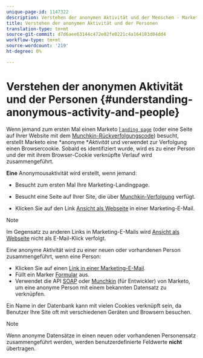 ```yaml
---
unique-page-id: 1147322
description: Verstehen der anonymen Aktivität und der Menschen - Marketing-Dokumente - Produktdokumentation
title: Verstehen der anonymen Aktivität und der Personen
translation-type: tm+mt
source-git-commit: d7d6aee63144c472e02fe0221c4a164183d04dd4
workflow-type: tm+mt
source-wordcount: '219'
ht-degree: 0%

---
```



# Verstehen der anonymen Aktivität und der Personen {#understanding-anonymous-activity-and-people}

Wenn jemand zum ersten Mal einen Marketo [l `anding page`](http://docs.marketo.com/display/DOCS/Personalizing+Landing+Pages) (oder eine Seite auf Ihrer Website mit dem [Munchkin-Rückverfolgungscode](../../../../product-docs/administration/additional-integrations/add-munchkin-tracking-code-to-your-website.md)) besucht, erstellt Marketo eine *anonyme **Aktivität* und verwendet zur Verfolgung einen Browsercookie. Sobald es identifiziert wurde, wird es zu einer Person und der mit ihrem Browser-Cookie verknüpfte Verlauf wird zusammengeführt.

**Eine** Anonymousaktivität wird erstellt, wenn jemand:

* Besucht zum ersten Mal Ihre Marketing-Landingpage.

* Besucht eine Seite auf Ihrer Site, die über [Munchkin-Verfolgung](../../../../product-docs/administration/additional-integrations/add-munchkin-tracking-code-to-your-website.md) verfügt.

* Klicken Sie auf den Link [Ansicht als Webseite](../../../../product-docs/email-marketing/general/functions-in-the-editor/add-a-view-as-web-page-link-to-an-email.md) in einer Marketing-E-Mail.

>[!NOTE]
>
>Im Gegensatz zu anderen Links in Marketing-E-Mails wird [Ansicht als Webseite](../../../../product-docs/email-marketing/general/functions-in-the-editor/add-a-view-as-web-page-link-to-an-email.md) nicht als E-Mail-Klick verfolgt.

Eine anonyme Aktivität wird zu einer neuen oder vorhandenen Person zusammengeführt, wenn eine Person:

* Klicken Sie auf einen [Link in einer Marketing-E-Mail](../../../../product-docs/email-marketing/general/using-tokens/add-a-system-token-as-a-link-in-an-email.md).
* Füllt ein Marker [Formular](../../../../product-docs/demand-generation/forms/form-actions/embed-a-form-on-your-website.md) aus.
* Verwendet die API [SOAP](http://docs.marketo.com/pages/viewpage.action?pageid=7509846) oder [Munchkin](../../../../product-docs/administration/additional-integrations/add-munchkin-tracking-code-to-your-website.md) (für Entwickler) von Marketo, um eine anonyme Person mit einem bekannten Datensatz zu verknüpfen.

Ein Name in der Datenbank kann mit vielen Cookies verknüpft sein, da Benutzer Ihre Site oft mit verschiedenen Geräten und Browsern besuchen.

>[!NOTE]
>
>Wenn anonyme Datensätze in einen neuen oder vorhandenen Personensatz zusammengeführt werden, werden benutzerdefinierte Feldwerte **nicht** übertragen.

